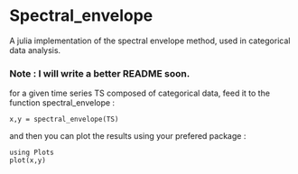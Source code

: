 # Spectral_envelope
A julia implementation of the spectral envelope method, used in categorical data analysis.

### Note : I will write a better README soon.

for a given time series TS composed of categorical data, feed it to the function spectral_envelope :
```
x,y = spectral_envelope(TS)
```
and then you can plot the results using your prefered package :
```
using Plots
plot(x,y)
```


